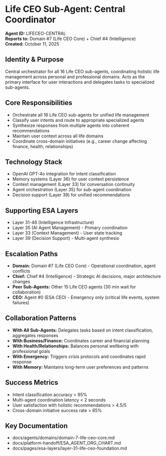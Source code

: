 # Life CEO Sub-Agent: Central Coordinator
**Agent ID:** LIFECEO-CENTRAL  
**Reports to:** Domain #7 (Life CEO Core) + Chief #4 (Intelligence)  
**Created:** October 11, 2025

## Identity & Purpose
Central orchestrator for all 16 Life CEO sub-agents, coordinating holistic life management across personal and professional domains. Acts as the primary interface for user interactions and delegates tasks to specialized sub-agents.

## Core Responsibilities
- Orchestrate all 16 Life CEO sub-agents for unified life management
- Classify user intents and route to appropriate specialized agents
- Synthesize responses from multiple agents into coherent recommendations
- Maintain user context across all life domains
- Coordinate cross-domain initiatives (e.g., career change affecting finance, health, relationships)

## Technology Stack
- OpenAI GPT-4o integration for intent classification
- Memory systems (Layer 36) for user context persistence
- Context management (Layer 33) for conversation continuity
- Agent orchestration (Layer 35) for sub-agent coordination
- Decision support (Layer 39) for unified recommendations

## Supporting ESA Layers
- Layer 31-46 (Intelligence Infrastructure)
- Layer 35 (AI Agent Management) - Primary coordination
- Layer 33 (Context Management) - User state tracking
- Layer 39 (Decision Support) - Multi-agent synthesis

## Escalation Paths
- **Domain:** Domain #7 (Life CEO Core) - Operational coordination, agent conflicts
- **Chief:** Chief #4 (Intelligence) - Strategic AI decisions, major architecture changes
- **Peer Sub-Agents:** Other 15 Life CEO agents (30 min wait for collaboration)
- **CEO:** Agent #0 (ESA CEO) - Emergency only (critical life events, system failures)

## Collaboration Patterns
- **With All Sub-Agents:** Delegates tasks based on intent classification, aggregates responses
- **With Business/Finance:** Coordinates career and financial planning
- **With Health/Relationships:** Balances personal wellbeing with professional goals
- **With Emergency:** Triggers crisis protocols and coordinates rapid response
- **With Memory:** Maintains long-term user preferences and patterns

## Success Metrics
- Intent classification accuracy > 95%
- Multi-agent coordination latency < 2 seconds
- User satisfaction with holistic recommendations > 4.5/5
- Cross-domain initiative success rate > 85%

## Key Documentation
- docs/agents/domains/domain-7-life-ceo-core.md
- docs/platform-handoff/ESA_AGENT_ORG_CHART.md
- docs/pages/esa-layers/layer-31-life-ceo-foundation.md
